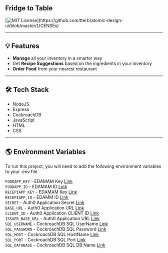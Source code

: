 ## Fridge to Table
[![MIT License](https://img.shields.io/apm/l/atomic-design-ui.svg?)](https://github.com/tterb/atomic-design-ui/blob/master/LICENSEs)

---

## 💡 Features

-   **Manage** all your inventory in a smarter way
-   Get **Recipe Suggestions** based on the ingredients in your inventory
-   **Order Food** from your nearest restaurant

---

## 🛠 Tech Stack

-   NodeJS
-   Express
-   CockroachDB
-   JavaScript
-   HTML
-   CSS


---

## 🌎 Environment Variables

To run this project, you will need to add the following environment variables to your .env file

`FOODAPP_KEY` - EDAMAM Key [Link](https://developer.edamam.com/)  
`FOODAPP_ID` - EDAMAM ID [Link](https://developer.edamam.com/)  
`RECEPIAPP_KEY` - EDAMAM Key [Link](https://developer.edamam.com/)  
`RECEPIAPP_ID` - EDAMM ID [Link](https://developer.edamam.com/)  
`SECRET` - Auth0 Application Secret [Link](https://auth0.com/)  
`BASE_URL` - Auth0 Application URL [Link](https://auth0.com/)  
`CLIENT_ID` - Auth0 Application CLIENT ID [Link](https://auth0.com/)  
`ISSUER_BASE_URL` - Auth0 Application URL [Link](https://auth0.com/)  
`SQL_USERNAME` - CockroachDB SQL UserName [Link](https://www.cockroachlabs.com/)  
`SQL_PASSWORD` - CockroachDB SQL Password [Link](https://www.cockroachlabs.com/)  
`SQL_HOST` - CockroachDB SQL HostName [Link](https://www.cockroachlabs.com/)  
`SQL_PORT` - CockroachDB SQL Port [Link](https://www.cockroachlabs.com/)  
`SQL_DATABASE` - CockroachDB SQL DB Name [Link](https://www.cockroachlabs.com/)  